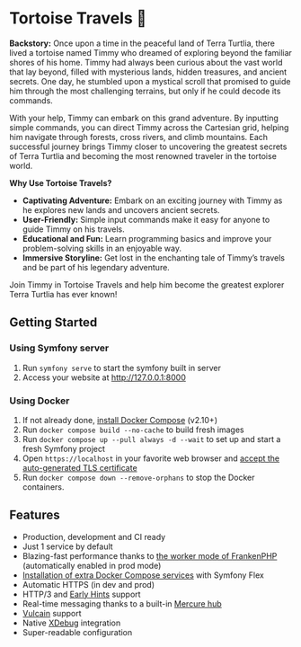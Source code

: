 # Tortoise Travels 🐢

**Backstory:**
Once upon a time in the peaceful land of Terra Turtlia, there lived a tortoise named Timmy who dreamed of exploring beyond the familiar shores of his home. Timmy had always been curious about the vast world that lay beyond, filled with mysterious lands, hidden treasures, and ancient secrets. One day, he stumbled upon a mystical scroll that promised to guide him through the most challenging terrains, but only if he could decode its commands.

With your help, Timmy can embark on this grand adventure. By inputting simple commands, you can direct Timmy across the Cartesian grid, helping him navigate through forests, cross rivers, and climb mountains. Each successful journey brings Timmy closer to uncovering the greatest secrets of Terra Turtlia and becoming the most renowned traveler in the tortoise world.

**Why Use Tortoise Travels?**
- **Captivating Adventure:** Embark on an exciting journey with Timmy as he explores new lands and uncovers ancient secrets.
- **User-Friendly:** Simple input commands make it easy for anyone to guide Timmy on his travels.
- **Educational and Fun:** Learn programming basics and improve your problem-solving skills in an enjoyable way.
- **Immersive Storyline:** Get lost in the enchanting tale of Timmy’s travels and be part of his legendary adventure.

Join Timmy in Tortoise Travels and help him become the greatest explorer Terra Turtlia has ever known!

## Getting Started
### Using Symfony server
1. Run `symfony serve` to start the symfony built in server
2. Access your website at http://127.0.0.1:8000

### Using Docker
1. If not already done, [install Docker Compose](https://docs.docker.com/compose/install/) (v2.10+)
2. Run `docker compose build --no-cache` to build fresh images
3. Run `docker compose up --pull always -d --wait` to set up and start a fresh Symfony project
4. Open `https://localhost` in your favorite web browser and [accept the auto-generated TLS certificate](https://stackoverflow.com/a/15076602/1352334)
5. Run `docker compose down --remove-orphans` to stop the Docker containers.

## Features

* Production, development and CI ready
* Just 1 service by default
* Blazing-fast performance thanks to [the worker mode of FrankenPHP](https://github.com/dunglas/frankenphp/blob/main/docs/worker.md) (automatically enabled in prod mode)
* [Installation of extra Docker Compose services](docs/extra-services.md) with Symfony Flex
* Automatic HTTPS (in dev and prod)
* HTTP/3 and [Early Hints](https://symfony.com/blog/new-in-symfony-6-3-early-hints) support
* Real-time messaging thanks to a built-in [Mercure hub](https://symfony.com/doc/current/mercure.html)
* [Vulcain](https://vulcain.rocks) support
* Native [XDebug](docs/xdebug.md) integration
* Super-readable configuration
